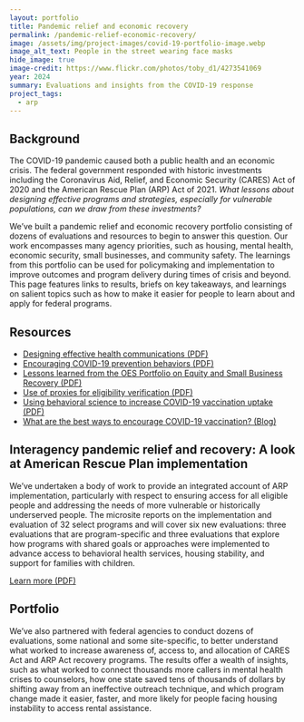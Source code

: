 ```yaml
---
layout: portfolio
title: Pandemic relief and economic recovery
permalink: /pandemic-relief-economic-recovery/
image: /assets/img/project-images/covid-19-portfolio-image.webp
image_alt_text: People in the street wearing face masks
hide_image: true
image-credit: https://www.flickr.com/photos/toby_d1/4273541069
year: 2024
summary: Evaluations and insights from the COVID-19 response
project_tags:
  - arp
---
```

## Background
The COVID-19 pandemic caused both a public health and an economic crisis. The federal government responded with historic investments including the Coronavirus Aid, Relief, and Economic Security (CARES) Act of 2020 and the American Rescue Plan (ARP) Act of 2021. <i>What lessons about designing effective programs and strategies, especially for vulnerable populations, can we draw from these investments?</i>

We’ve built a pandemic relief and economic recovery portfolio consisting of dozens of evaluations and resources to begin to answer this question. Our work encompasses many agency priorities, such as housing, mental health, economic security, small businesses, and community safety. The learnings from this portfolio can be used for policymaking and implementation to improve outcomes and program delivery during times of crisis and beyond. This page features links to results, briefs on key takeaways, and learnings on salient topics such as how to make it easier for people to learn about and apply for federal programs.

## Resources
- <a href="https://oes.gsa.gov/assets/files/oes-health-communications.pdf">Designing effective health communications (PDF)</a>
- <a href="https://oes.gsa.gov/assets/abstracts/OEScovidinsightssummaryNov2020.pdf">Encouraging COVID-19 prevention behaviors (PDF)</a>
- <a href="https://oes.gsa.gov/assets/files/OES-small-business-access-and-equity-two-pager.pdf">Lessons learned from the OES Portfolio on Equity and Small Business Recovery (PDF)</a>
- <a href="https://oes.gsa.gov/assets/files/use-of-proxies-for-eligibility-verification.pdf">Use of proxies for eligibility verification (PDF)</a>
- <a href="https://oes.gsa.gov/assets/publications/OES-vaccine-paper-2-page-summary.pdf">Using behavioral science to increase COVID-19 vaccination uptake (PDF)</a>
- <a href="https://oes.gsa.gov/blog/encourage-covid-19-vaccination/">What are the best ways to encourage COVID-19 vaccination? (Blog)</a>

## Interagency pandemic relief and recovery: A look at American Rescue Plan implementation 
We’ve undertaken a body of work to provide an integrated account of ARP implementation, particularly with respect to ensuring access for all eligible people and addressing the needs of more vulnerable or historically underserved people. The microsite reports on the implementation and evaluation of 32 select programs and will cover six new evaluations: three evaluations that are program-specific and three evaluations that explore how programs with shared goals or approaches were implemented to advance access to behavioral health services, housing stability, and support for families with children.

<a class="usa-button" href="{{site.baseurl}}/assets/files/OES-ARP-National-Evaluation.pdf" target="_blank">Learn more (PDF)</a>

## Portfolio
We’ve also partnered with federal agencies to conduct dozens of evaluations, some national and some site-specific, to better understand what worked to increase awareness of, access to, and allocation of CARES Act and ARP Act recovery programs. The results offer a wealth of insights, such as what worked to connect thousands more callers in mental health crises to counselors, how one state saved tens of thousands of dollars by shifting away from an ineffective outreach technique, and which program change made it easier, faster, and more likely for people facing housing instability to access rental assistance.
